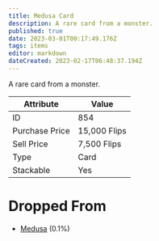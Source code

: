 ```yaml
---
title: Medusa Card
description: A rare card from a monster.
published: true
date: 2023-03-01T00:17:49.176Z
tags: items
editor: markdown
dateCreated: 2023-02-17T06:48:37.194Z
---
```


A rare card from a monster.

|Attribute|Value|
|-|-|
|ID|854|
|Purchase Price|15,000 Flips|
|Sell Price|7,500 Flips|
|Type|Card|
|Stackable|Yes|


# Dropped From
 * [Medusa](/monsters/medusa) (0.1%)
